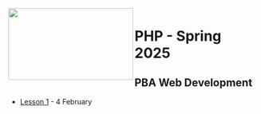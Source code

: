 <img src="https://github.com/user-attachments/assets/a595e910-03ad-43a8-aba4-b5890abc1c8e" align="left" width="250" height="144">

# PHP - Spring 2025
## PBA Web Development


- [Lesson 1](https://github.com/arturomorarioja-kea/WD_PHP_F25/blob/main/Lesson01/README.md) - 4 February
